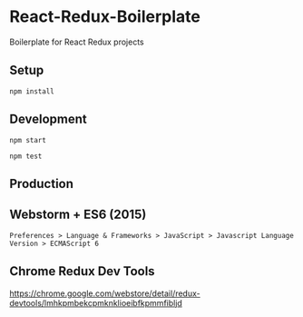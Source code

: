 # React-Redux-Boilerplate
Boilerplate for React Redux projects

## Setup

`npm install`

## Development

`npm start`

`npm test`

## Production




## Webstorm + ES6 (2015)

`Preferences > Language & Frameworks > JavaScript > Javascript Language Version > ECMAScript 6`

## Chrome Redux Dev Tools

https://chrome.google.com/webstore/detail/redux-devtools/lmhkpmbekcpmknklioeibfkpmmfibljd
